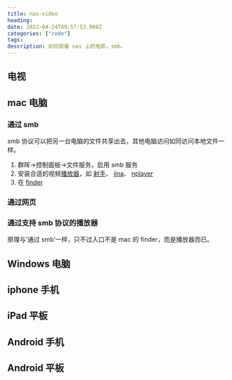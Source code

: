 ```yaml
---
title: nas-video 
heading:
date: 2022-04-24T09:57:53.008Z
categories: ["code"]
tags: 
description: 如何观看 nas 上的电影，smb。
---
```


## 电视

## mac 电脑

### 通过 smb

smb 协议可以把另一台电脑的文件共享出去，其他电脑访问如同访问本地文件一样。

1. 群晖->控制面板->文件服务，启用 smb 服务
2. 安装合适的视频[播放器](https://www.yinxiang.com/everhub/note/5c17a619-ad6a-4d82-8a5d-1fa1d4d647b2)，如 [射手](https://www.splayer.org/)、 [iina](https://github.com/iina/iina)、 [nplayer](https://apps.apple.com/cn/app/nplayer/id1451273814)
3. 在 [finder](https://support.apple.com/zh-cn/guide/mac-help/mchlp1236/mac)


### 通过网页

### 通过支持 smb 协议的播放器

原理与‘通过 smb’一样，只不过入口不是 mac 的 finder，而是播放器而已。


## Windows 电脑

## iphone 手机

## iPad 平板


## Android 手机

## Android 平板










